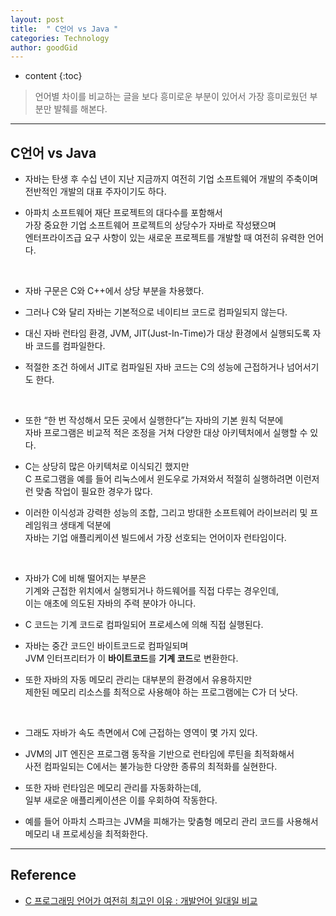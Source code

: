 ```yaml
---
layout: post
title:  " C언어 vs Java "
categories: Technology
author: goodGid
---
```

* content
{:toc}

> 언어별 차이를 비교하는 글을 보다 흥미로운 부분이 있어서 가장 흥미로웠던 부분만 발췌를 해본다.


---


## C언어 vs Java 

* 자바는 탄생 후 수십 년이 지난 지금까지 여전히 기업 소프트웨어 개발의 주축이며 <br> 전반적인 개발의 대표 주자이기도 하다. 

* 아파치 소프트웨어 재단 프로젝트의 대다수를 포함해서 <br> 가장 중요한 기업 소프트웨어 프로젝트의 상당수가 자바로 작성됐으며 <br> 엔터프라이즈급 요구 사항이 있는 새로운 프로젝트를 개발할 때 여전히 유력한 언어다.













<br>

* 자바 구문은 C와 C++에서 상당 부분을 차용했다. 

* 그러나 C와 달리 자바는 기본적으로 네이티브 코드로 컴파일되지 않는다. 

* 대신 자바 런타임 환경, JVM, JIT(Just-In-Time)가 대상 환경에서 실행되도록 자바 코드를 컴파일한다. 

* 적절한 조건 하에서 JIT로 컴파일된 자바 코드는 C의 성능에 근접하거나 넘어서기도 한다.

<br>

* 또한 “한 번 작성해서 모든 곳에서 실행한다”는 자바의 기본 원칙 덕분에 <br> 자바 프로그램은 비교적 적은 조정을 거쳐 다양한 대상 아키텍처에서 실행할 수 있다. 

* C는 상당히 많은 아키텍처로 이식되긴 했지만 <br> C 프로그램을 예를 들어 리눅스에서 윈도우로 가져와서 적절히 실행하려면 이런저런 맞춤 작업이 필요한 경우가 많다.

* 이러한 이식성과 강력한 성능의 조합, 그리고 방대한 소프트웨어 라이브러리 및 프레임워크 생태계 덕분에 <br> 자바는 기업 애플리케이션 빌드에서 가장 선호되는 언어이자 런타임이다.

<br>

* 자바가 C에 비해 떨어지는 부분은 <br> 기계와 근접한 위치에서 실행되거나 하드웨어를 직접 다루는 경우인데, <br> 이는 애초에 의도된 자바의 주력 분야가 아니다. 

* C 코드는 기계 코드로 컴파일되어 프로세스에 의해 직접 실행된다. 

* 자바는 중간 코드인 바이트코드로 컴파일되며 <br> JVM 인터프리터가 이 **바이트코드**를 **기계 코드**로 변환한다. 

* 또한 자바의 자동 메모리 관리는 대부분의 환경에서 유용하지만 <br> 제한된 메모리 리소스를 최적으로 사용해야 하는 프로그램에는 C가 더 낫다.

<br>

* 그래도 자바가 속도 측면에서 C에 근접하는 영역이 몇 가지 있다. 

* JVM의 JIT 엔진은 프로그램 동작을 기반으로 런타임에 루틴을 최적화해서 <br> 사전 컴파일되는 C에서는 불가능한 다양한 종류의 최적화를 실현한다. 

* 또한 자바 런타임은 메모리 관리를 자동화하는데, <br> 일부 새로운 애플리케이션은 이를 우회하여 작동한다. 

* 예를 들어 아파치 스파크는 JVM을 피해가는 맞춤형 메모리 관리 코드를 사용해서 메모리 내 프로세싱을 최적화한다.


---

## Reference

* [C 프로그래밍 언어가 여전히 최고인 이유 : 개발언어 일대일 비교](http://www.itworld.co.kr/news/124767)
